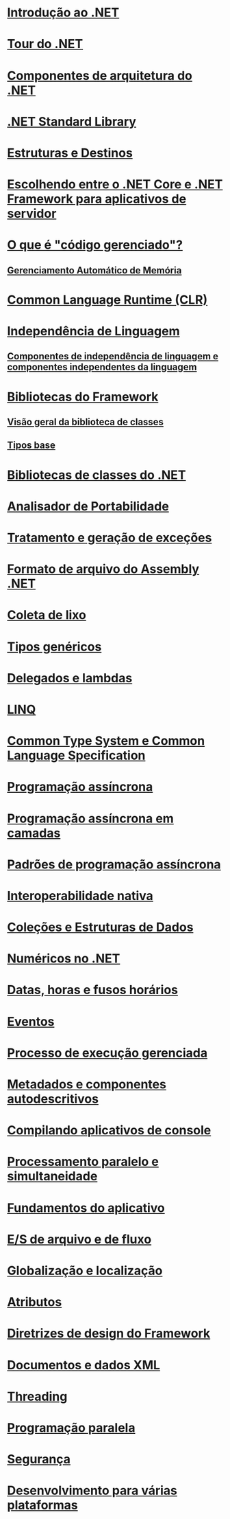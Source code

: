 # [Introdução ao .NET](getting-started.md)
# [Tour do .NET](tour.md)
# [Componentes de arquitetura do .NET](components.md)
# [.NET Standard Library](library.md)
# [Estruturas e Destinos](frameworks.md)
# [Escolhendo entre o .NET Core e .NET Framework para aplicativos de servidor](choosing-core-framework-server.md)
# [O que é "código gerenciado"?](managed-code.md)
## [Gerenciamento Automático de Memória](automatic-memory-management.md) 
# [Common Language Runtime (CLR)](clr.md)
# [Independência de Linguagem](language-independence.md)
## [Componentes de independência de linguagem e componentes independentes da linguagem](language-independence-and-language-independent-components.md)
# [Bibliotecas do Framework](framework-libraries.md)
## [Visão geral da biblioteca de classes](class-library-overview.md)  
## [Tipos base](base-types/)  
# [Bibliotecas de classes do .NET](class-libraries.md)
# [Analisador de Portabilidade](portability-analyzer.md)
# [Tratamento e geração de exceções](exceptions/)
# [Formato de arquivo do Assembly .NET](assembly-format.md)
# [Coleta de lixo](garbage-collection/)
# [Tipos genéricos](generics.md)
# [Delegados e lambdas](delegates-lambdas.md)
# [LINQ](using-linq.md)
# [Common Type System e Common Language Specification](common-type-system.md)
# [Programação assíncrona](async.md)
# [Programação assíncrona em camadas](async-in-depth.md)
# [Padrões de programação assíncrona](asynchronous-programming-patterns/)
# [Interoperabilidade nativa](native-interop.md)
# [Coleções e Estruturas de Dados](collections/)
# [Numéricos no .NET](numerics.md)
# [Datas, horas e fusos horários](datetime/)
# [Eventos](events/)
# [Processo de execução gerenciada](managed-execution-process.md)
# [Metadados e componentes autodescritivos](metadata-and-self-describing-components.md)
# [Compilando aplicativos de console](building-console-apps.md)
# [Processamento paralelo e simultaneidade](parallel-processing-and-concurrency.md)
# [Fundamentos do aplicativo](application-essentials.md)
# [E/S de arquivo e de fluxo](io/index.md)
# [Globalização e localização](globalization-localization/)
# [Atributos](attributes/)
# [Diretrizes de design do Framework](design-guidelines/)
# [Documentos e dados XML](data/xml/)
# [Threading](threading/)
# [Programação paralela](parallel-programming/)
# [Segurança](security/)
# [Desenvolvimento para várias plataformas](cross-platform/)
